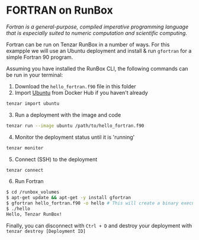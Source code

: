 # FORTRAN on RunBox

_Fortran is a general-purpose, compiled imperative programming language that is especially suited to numeric computation and scientific computing._

Fortran can be run on Tenzar RunBox in a number of ways. For this exampple we will use an Ubuntu deployment and install & run `gfortran` for a simple Fortran 90 program.

Assuming you have installed the RunBox CLI, the following commands can be run in your terminal:

1. Download the `hello_fortran.f90` file in this folder
2. Import [Ubuntu](https://hub.docker.com/_/ubuntu/) from Docker Hub if you haven't already

```bash
tenzar import ubuntu
```

3. Run a deployment with the image and code

```bash
tenzar run --image ubuntu /path/to/hello_fortran.f90
```

4. Monitor the deployment status until it is 'running'

```bash
tenzar monitor
```

5. Connect (SSH) to the deployment

```bash
tenzar connect
```

6. Run Fortran

```bash
$ cd /runbox_volumes
$ apt-get update && apt-get -y install gfortran
$ gfortran hello_fortran.f90 -o hello # This will create a binary executable called hello
$ ./hello
Hello, Tenzar RunBox!
```

Finally, you can disconnect with `Ctrl + D` and destroy your deployment with `tenzar destroy [Deployment ID]`
